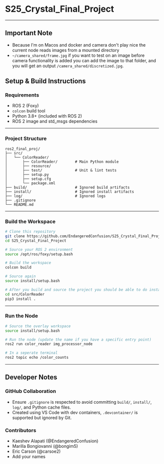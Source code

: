 # S25_Crystal_Final_Project

---
## Important Note
- Because I'm on Macos and docker and camera don't play nice the current node reads images from a mounted directory
- `~/camera_shared/frame.jpg` if you want to test on an image before camera functionality is added you can add the image to that folder, and you will get an output `/camera_shared/discretized.jpg`.

## Setup & Build Instructions

### Requirements

- ROS 2 (Foxy)
- `colcon` build tool
- Python 3.8+ (included with ROS 2)
- ROS 2 image and std_msgs dependencies

---

### Project Structure

```
ros2_final_proj/
├── src/
│   └── ColorReader/
│       ├── ColorReader/        # Main Python module
│       ├── resource/
│       ├── test/               # Unit & lint tests
│       ├── setup.py
│       ├── setup.cfg
│       └── package.xml
├── build/                      # Ignored build artifacts
├── install/                    # Ignored install artifacts
├── log/                        # Ignored logs
├── .gitignore
└── README.md
```

---

### Build the Workspace

```bash
# Clone this repository
git clone https://github.com/EndangeredConfusion/S25_Crystal_Final_Project.git
cd S25_Crystal_Final_Project

# Source your ROS 2 environment
source /opt/ros/foxy/setup.bash

# Build the workspace
colcon build

# Source again
source install/setup.bash

# After you build and source the project you should be able to do install the Python dependencies (torch might take a while)
cd src/ColorReader
pip3 install .
```

---

### Run the Node

```bash
# Source the overlay workspace
source install/setup.bash

# Run the node (update the name if you have a specific entry point)
ros2 run color_reader img_processor_node

# In a seperate terminal
ros2 topic echo /color_counts
```

---

## Developer Notes

### GitHub Collaboration

- Ensure `.gitignore` is respected to avoid committing `build/`, `install/`, `log/`, and Python cache files.
- Created using VS Code with dev containers, `.devcontainer/` is supported but ignored by Git.


### Contributors

- Kaeshev Alapati (@EndangeredConfusion)
- Marilla Bongiovanni (@bongim5)
- Eric Carson (@carsoe2)
- Add your names

